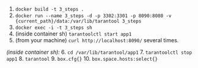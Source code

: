 1. `docker build -t 3_steps .`
2. `docker run --name 3_steps -d -p 3302:3301 -p 8090:8080 -v {current_path}/data:/var/lib/tarantool 3_steps`
3. `docker exec -i -t 3_steps sh`
4. (inside container sh) `tarantoolctl start app1`
5. (from your machine) `curl http://localhost:8090/` several times.

_(inside container sh):_
6. `cd /var/lib/tarantool/app1`
7. `tarantoolctl stop app1`
8. `tarantool`
9. `box.cfg{}`
10. `box.space.hosts:select{}`
